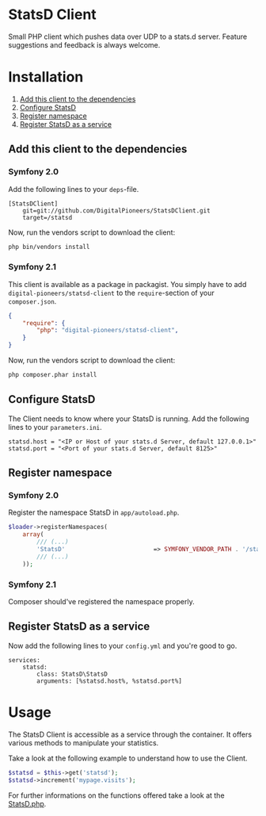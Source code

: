 StatsD Client
==========

Small PHP client which pushes data over UDP to a stats.d server.
Feature suggestions and feedback is always welcome.

# Installation

1. [Add this client to the dependencies](#add-this-client-to-the-dependencies)
2. [Configure StatsD](#configure-statsd)
3. [Register namespace](#register-namespace)
4. [Register StatsD as a service](#register-statsd-as-a-service)

## Add this client to the dependencies
### Symfony 2.0

Add the following lines to your `deps`-file.

```
[StatsDClient]
    git=git://github.com/DigitalPioneers/StatsDClient.git
    target=/statsd
```

Now, run the vendors script to download the client:

``` bash
php bin/vendors install
```

### Symfony 2.1

This client is available as a package in packagist. You simply have to add `digital-pioneers/statsd-client` to the `require`-section of your `composer.json`.

``` json
{
    "require": {
        "php": "digital-pioneers/statsd-client",
    }
}
```

Now, run the vendors script to download the client:

``` bash
php composer.phar install
```

## Configure StatsD

The Client needs to know where your StatsD is running. Add the following lines to your `parameters.ini`.

```
statsd.host = "<IP or Host of your stats.d Server, default 127.0.0.1>"
statsd.port = "<Port of your stats.d Server, default 8125>"
```

## Register namespace
### Symfony 2.0

Register the namespace StatsD in `app/autoload.php`.

``` php
$loader->registerNamespaces(
    array(
    	/// (...)
        'StatsD'                         => SYMFONY_VENDOR_PATH . '/statsd/src',
    	/// (...)
    ));
```

### Symfony 2.1

Composer should've registered the namespace properly.

## Register StatsD as a service

Now add the following lines to your `config.yml` and you're good to go.

```
services:
    statsd:
        class: StatsD\StatsD
        arguments: [%statsd.host%, %statsd.port%]
```

# Usage

The StatsD Client is accessible as a service through the container. It offers various methods to manipulate your statistics.

Take a look at the following example to understand how to use the Client.

``` php
$statsd = $this->get('statsd');
$statsd->increment('mypage.visits');
```

For further informations on the functions offered take a look at the [StatsD.php](https://github.com/DigitalPioneers/StatsDClient/blob/master/src/StatsD/StatsD.php).
